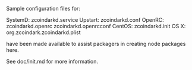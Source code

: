Sample configuration files for:

SystemD: zcoindarkd.service
Upstart: zcoindarkd.conf
OpenRC:  zcoindarkd.openrc
         zcoindarkd.openrcconf
CentOS:  zcoindarkd.init
OS X:    org.zcoindark.zcoindarkd.plist

have been made available to assist packagers in creating node packages here.

See doc/init.md for more information.

